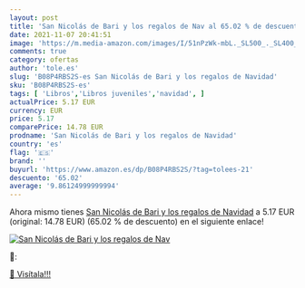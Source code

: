 ```yaml
---
layout: post
title: 'San Nicolás de Bari y los regalos de Nav al 65.02 % de descuento'
date: 2021-11-07 20:41:51
image: 'https://m.media-amazon.com/images/I/51nPzWk-mbL._SL500_._SL400_.jpg'
comments: true
category: ofertas
author: 'tole.es'
slug: 'B08P4RBS2S-es San Nicolás de Bari y los regalos de Navidad'
sku: 'B08P4RBS2S-es'
tags: [ 'Libros','Libros juveniles','navidad', ]
actualPrice: 5.17 EUR
currency: EUR
price: 5.17
comparePrice: 14.78 EUR
prodname: 'San Nicolás de Bari y los regalos de Navidad'
country: 'es'
flag: '🇪🇸'
brand: ''
buyurl: 'https://www.amazon.es/dp/B08P4RBS2S/?tag=tolees-21'
descuento: '65.02'
average: '9.86124999999994'
---
```


Ahora mismo tienes [San Nicolás de Bari y los regalos de Navidad](https://www.amazon.es/dp/B08P4RBS2S/?tag=tolees-21) a 5.17 EUR (original: 14.78 EUR) (65.02 %  de descuento) en el siguiente enlace!

[![San Nicolás de Bari y los regalos de Nav](https://m.media-amazon.com/images/I/51nPzWk-mbL._SL500_._SL400_.jpg)](https://www.amazon.es/dp/B08P4RBS2S/?tag=tolees-21)

🔎:


[🛒 Visítala!!!](https://www.amazon.es/dp/B08P4RBS2S/?tag=tolees-21)
